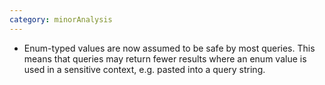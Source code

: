 ```yaml
---
category: minorAnalysis
---
```

* Enum-typed values are now assumed to be safe by most queries. This means that queries may return fewer results where an enum value is used in a sensitive context, e.g. pasted into a query string.
